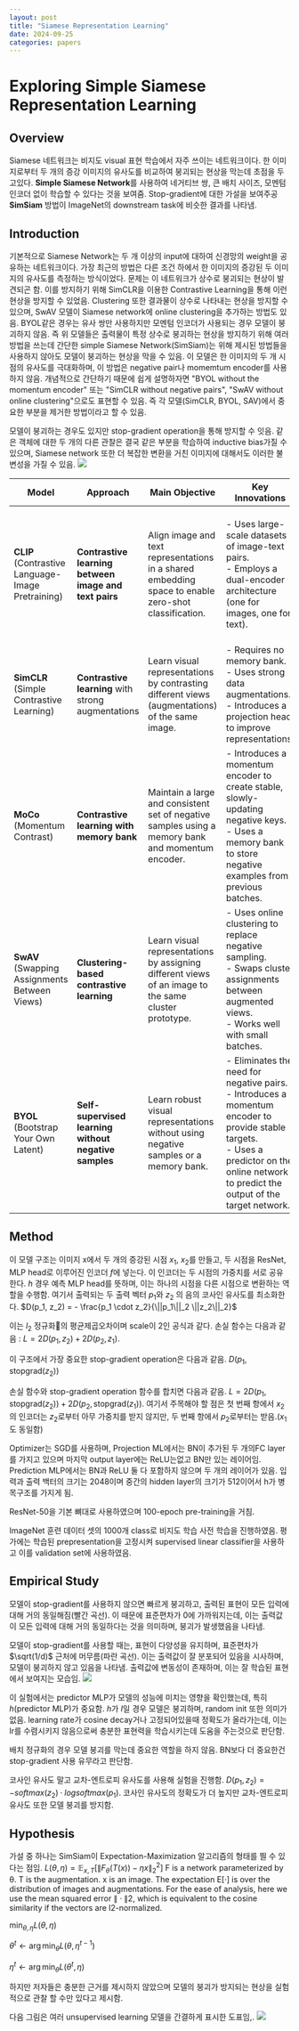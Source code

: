 ```yaml
---
layout: post
title: "Siamese Representation Learning"
date: 2024-09-25
categories: papers
---
```


# Exploring Simple Siamese Representation Learning
 
## Overview

Siamese 네트워크는 비지도 visual 표현 학습에서 자주 쓰이는 네트워크이다. 한 이미지로부터 두 개의 증강 이미지의 유사도를 비교하여 붕괴되는 현상을 막는데 초점을 두고있다. 
**Simple Siamese Network**를 사용하여 네거티브 쌍, 큰 배치 사이즈, 모멘텀 인코더 없이 학습할 수 있다는 것을 보여줌. Stop-gradient에 대한 가설을 보여주공 **SimSiam** 방법이 ImageNet의 downstream task에 비슷한 결과를 나타냄.


## Introduction
기본적으로 Siamese Network는 두 개 이상의 input에 대하여 신경망의 weight을 공유하는 네트워크이다. 가장 최근의 방법은 다른 조건 하에서 한 이미지의 증강된 두 이미지의 유사도를 측정하는 방식이었다.
문제는 이 네트워크가 상수로 붕괴되는 현상이 발견되곤 함. 이를 방지하기 위해 SimCLR을 이용한 Contrastive Learning을 통해 이런 현상을 방지할 수 있었음.
Clustering 또한 결과물이 상수로 나타내는 현상을 방지할 수 있으며, SwAV 모델이 Siamese network에 online clustering을 추가하는 방법도 있음. BYOL같은 경우는 유사 쌍만 사용하지만 모멘텀 인코더가 사용되는 경우 모델이 붕괴하지 않음.
즉 위 모델들은 출력물이 특정 상수로 붕괴하는 현상을 방지하기 위해 여러 방법을 쓰는데 간단한 simple Siamese Network(SimSiam)는 위해 제시된 방법들을 사용하지 않아도 모델이 붕괴하는 현상을
막을 수 있음. 이 모델은 한 이미지의 두 개 시점의 유사도를 극대화하며, 이 방법은 negative pair나 momemtum encoder를 사용하지 않음.
개념적으로 간단하기 때문에 쉽게 설명하자면 "BYOL without the momentum encoder" 또는 "SimCLR without negative pairs", "SwAV without online clustering"으로도 표현할 수 있음.
즉 각 모델(SimCLR, BYOL, SAV)에서 중요한 부분을 제거한 방법이라고 할 수 있음.

모델이 붕괴하는 경우도 있지만 stop-gradient operation을 통해 방지할 수 잇음. 같은 객체에 대한 두 개의 다른 관찰은 결국 같은 부분을 학습하여 inductive bias가질 수 있으며, Siamese network 또한
더 복잡한 변환을 거친 이미지에 대해서도 이러한 불변성을 가질 수 있음.
![](/images/Siamese/1.png)

| **Model**   | **Approach** | **Main Objective** | **Key Innovations** | **Loss Function** | **Negative Sampling** | **Memory Bank** | **Architectural Features** | **Applications** |
|-------------|--------------|--------------------|---------------------|-------------------|-----------------------|-----------------|----------------------------|------------------|
| **CLIP** (Contrastive Language-Image Pretraining) | **Contrastive learning between image and text pairs** | Align image and text representations in a shared embedding space to enable zero-shot classification. | - Uses large-scale datasets of image-text pairs.<br>- Employs a dual-encoder architecture (one for images, one for text). | Contrastive loss (InfoNCE) between text and image embeddings. | Negative examples are provided by other samples in the batch (softmax across all text-image pairs). | No | Dual encoder: image encoder (e.g., ResNet, Vision Transformer) and text encoder (e.g., Transformer). | Multimodal tasks: image-text matching, zero-shot image classification, text-guided image retrieval. |
| **SimCLR** (Simple Contrastive Learning) | **Contrastive learning** with strong augmentations | Learn visual representations by contrasting different views (augmentations) of the same image. | - Requires no memory bank.<br>- Uses strong data augmentations.<br>- Introduces a projection head to improve representations. | Contrastive loss (InfoNCE) on augmented views of the same image. | Large batch size for creating enough negative examples. | No | Single encoder with projection head (MLP). | Unsupervised pretraining for image classification and other visual tasks. |
| **MoCo** (Momentum Contrast) | **Contrastive learning with memory bank** | Maintain a large and consistent set of negative samples using a memory bank and momentum encoder. | - Introduces a momentum encoder to create stable, slowly-updating negative keys.<br>- Uses a memory bank to store negative examples from previous batches. | Contrastive loss (InfoNCE) | Yes, stored in a dynamic memory bank. | Yes | Two encoders: online encoder and momentum encoder. Memory bank stores negative samples. | Visual representation learning for downstream tasks (image classification, detection). |
| **SwAV** (Swapping Assignments Between Views) | **Clustering-based contrastive learning** | Learn visual representations by assigning different views of an image to the same cluster prototype. | - Uses online clustering to replace negative sampling.<br>- Swaps cluster assignments between augmented views.<br>- Works well with small batches. | Swapped clustering loss: learns consistency between cluster assignments of different views. | No, uses clustering prototypes instead. | No | Encoder with projection head. Cluster assignment mechanism. | Unsupervised learning for image classification, object detection, segmentation. |
| **BYOL** (Bootstrap Your Own Latent) | **Self-supervised learning without negative samples** | Learn robust visual representations without using negative samples or a memory bank. | - Eliminates the need for negative pairs.<br>- Introduces a momentum encoder to provide stable targets.<br>- Uses a predictor on the online network to predict the output of the target network. | Loss that matches the output of the online encoder with the momentum encoder's output (L2 distance). | No | No | Two networks: online network and momentum network. The online network has an additional prediction head. | Unsupervised pretraining for image classification and other downstream visual tasks. |

## Method
이 모델 구조는 이미지 x에서 두 개의 증강된 시점 $x_{1}$, $x_{2}$를 만들고, 두 시점을 ResNet, MLP head로 이루어진 인코더 $f$에
넣는다. 이 인코더는 두 시점의 가중치를 서로 공유한다. $h$ 경우 예측 MLP head를 뜻하며, 이는 하나의 시점을 다른 시점으로 변환하는 역할을 수행함. 여기서 출력되는 두 출력 벡터 $p_{1}$와 $z_2$ 의 음의 코사인 유사도를 최소화한다. 
$D(p_1, z_2) = - \frac{p_1 \cdot z_2}{\||p_1\||_2 \||z_2\||_2}$

이는 $l_{2}$ 정규화의 평균제곱오차이며 scale이 2인 공식과 같다.
손실 함수는 다음과 같음 : $L = 2D(p_1, z_2) + 2D(p_2, z_1)$.

이 구조에서 가장 중요한 stop-gradient operation은 다음과 같음.
$D(p_1, \text{stopgrad}(z_2))$

손실 함수와 stop-gradient operation 함수를 합치면 다음과 같음.
$L = 2D(p_1, \text{stopgrad}(z_2)) + 2D(p_2, \text{stopgrad}(z_1))$.
여기서 주목해야 할 점은 첫 번째 항에서 $x_2$의 인코더는 $z_2$로부터 아무 가중치를 받지 않지만, 두 번째 항에서 $p_2$로부터는 받음.($x_1$도 동일함)

Optimizer는 SGD를 사용하며, Projection ML에서는 BN이 추가된 두 개의FC layer를 가지고 있으며 마지막 output layer에는 ReLU는없고 BN만 있는 레이어임.
Prediction MLP에서는 BN과 ReLU 둘 다 포함하지 않으며 두 개의 레이어가 있음. 입력과 출력 백터의 크기는 2048이며 중간의 hidden layer의 크기가 512이어서 h가 병목구조를 가지게 됨.

ResNet-50을 기본 뼈대로 사용하였으며 100-epoch pre-training을 거침.

ImageNet 훈련 데이터 셋의 1000개 class로 비지도 학습 사전 학습을 진행하였음. 평가에는 학습된 prepresentation을 고정시켜 supervised linear classifier을 사용하고 이를 validation set에 사용하였음.

## Empirical Study
모델이 stop-gradient를 사용하지 않으면 빠르게 붕괴하고, 출력된 표현이 모든 입력에 대해 거의 동일해짐(빨간 곡선). 이 때문에 표준편차가 0에 가까워지는데, 이는 출력값이 모든 입력에 대해 거의 동일하다는 것을 의미하며, 붕괴가 발생했음을 나타냄.

모델이 stop-gradient를 사용할 때는, 표현이 다양성을 유지하며, 표준편차가 $\sqrt(1/d)$ 근처에 머무름(파란 곡선). 이는 출력값이 잘 분포되어 있음을 시사하며, 모델이 붕괴하지 않고 있음을 나타냄. 출력값에 변동성이 존재하며, 이는 잘 학습된 표현에서 보여지는 모습임.
![](/images/Siamese/2.png)

이 실험에서는 predictor MLP가 모델의 성능에 미치는 영향을 확인했는데, 특히 $h$(predictor MLP)가 중요함.
$h$가 $I$일 경우 모델은 붕괴하며, random init 또한 의미가 없음. learning rate가 cosine decay거나 고정되어있을때 정확도가 올라가는데, 이는 lr를 수렴시키지 않음으로써 충분한 표현력을 학습시키는데 도움을 주는것으로 판단함. 

배치 정규화의 경우 모델 붕괴를 막는데 중요한 역할을 하지 않음. BN보다 더 중요한건 stop-gradient 사용 유무라고 판단함. 

코사인 유사도 말고 교차-엔트로피 유사도를 사용해 실험을 진행함. $D(p_1,z_2)=−softmax(z_2)·log softmax(p_1)$. 코사인 유사도의 정확도가 더 높지만 교차-엔트로피 유사도 또한 모델 붕괴를 방지함.

## Hypothesis
가설 중 하나는 SimSiam이 Expectation-Maximization 알고리즘의 형태를 띌 수 있다는 점임. 
$L(\theta, \eta) = \mathbb{E}_{x,T} \left[ \| F_{\theta}(T(x)) - \eta x \|_2^2 \right]$
F is a network parameterized by θ. T is the augmentation. x is an image. The expectation E[·] is over the distribution of images and augmentations. For the ease of analysis, here we use the mean squared error ∥ · ∥2, which is equivalent to the cosine similarity if the vectors are l2-normalized.

$\min_{\theta, \eta} L(\theta, \eta)$

$\theta^t \leftarrow \arg\min_{\theta} L(\theta, \eta^{t-1})$

$\eta^t \leftarrow \arg\min_{\theta} L(\theta^{t}, \eta)$

하지만 저자들은 충분한 근거를 제시하지 않았으며 모델의 붕괴가 방지되는 현상을 실험적으로 관찰 할 수만 있다고 제시함. 

다음 그림은 여러 unsupervised learning 모델을 간결하게 표시한 도표임,. 
![](/images/Siamese/3.png)


